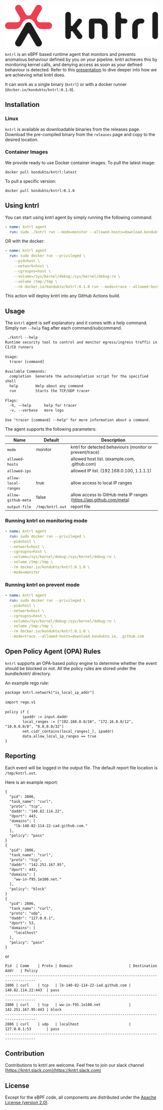 ![kntrl logo](./docs/img/kntrl_logo.png) <!-- markdownlint-disable-line first-line-heading -->

`kntrl` is an eBPF based runtime agent that monitors and prevents anomalous behaviour defined by you on your pipeline. kntrl achieves this by monitoring kernel calls, and denying access as soon as your defined behaviour is detected. Refer to this [presentation](https://docs.google.com/presentation/d/1nmbqGfIxp9UyxlfT5EJyQsEWtQaXVoWD9Qjj1MJevuk/edit?usp=sharing) to dive deeper into how we are achieving what kntrl does.

It can work as a single binary (`kntrl`) or with a docker runner (`docker.io/kondukto/kntrl:0.1.0`).

## Installation
### Linux 
`kntrl` is available as downloadable binaries from the releases page. Download the pre-compiled binary from the `releases` page and copy to the desired location. 


### Container Images
We provide ready to use Docker container images. To pull the latest image:
```
docker pull kondukto/kntrl:latest
```

To pull a specific version:
```
docker pull kondukto/kntrl:0.1.0
```

## Using kntrl

You can start using kntrl agent by simply running the following command:

```yaml
- name: kntrl agent
  run: sudo ./kntrl run --mode=monitor --allowed-hosts=download.kondukto.io,${{ env.GITHUB_ACTIONS_URL }} --allowed-ips=10.0.2.3  
```

OR with the docker:

```yaml
- name: kntrl agent
  run: sudo docker run --privileged \
    --pid=host \
    --network=host \
    --cgroupns=host \
    --volume=/sys/kernel/debug:/sys/kernel/debug:ro \
    --volume /tmp:/tmp \
    --rm docker.io/kondukto/kntrl:0.1.0 run --mode=trace --allowed-hosts=kondukto.io,download.kondukto.io 
```

This action will deploy kntrl into any GitHub Actions build.

## Usage
The `kntrl` agent is self explanatory and it comes with a help command. Simply run `--help` flag after each command/subcommand.

```
 ./kntrl --help
Runtime security tool to control and monitor egress/ingress traffic in CI/CD runners

Usage:
  tracer [command]

Available Commands:
  completion  Generate the autocompletion script for the specified shell
  help        Help about any command
  run         Starts the TCP/UDP tracer

Flags:
  -h, --help      help for tracer
  -v, --verbose   more logs

Use "tracer [command] --help" for more information about a command.
```

The agent supports the following parameters:

| Name                     | Default               | Description                                                                                                                                                                                                                                                                                                                                                               |
| ------------------------ | --------------------- | ------------------------------------------------------------------------------------------------------------------------------------------------------------------------------------------------------------------------------------------------------------------------------------------------------------------------------------------------------------------------- |
| `mode`                   |   monitor                    | kntrl for detected behaviours (monitor or prevent/trace)                                                                                                                                                                                                                                                                                                                  |
| `allowed-hosts`                  |                       | allowed host list. (example.com, .github.com)                                                                                                                                                                                                                                                                                                                                                         |
| `allowed-ips`                  |                       | allowed IP list. (192.168.0.100, 1.1.1.1)                                                                                                                                                                                                                                                                                                                                                         |
| `allow-local-ranges`                  |  true              | allow access to local IP ranges                                                                                                                                                                                                                                                                                                                               |
| `allow-github-meta`                  |  false              | allow access to GitHub meta IP ranges (https://api.github.com/meta)                                                                                                                                                                                                                                                                                                                               |
| `output-file`                  | `/tmp/kntrl.out`                       | report file |                                                                                                                                                                                                                                     |

### Running kntrl on monitoring mode

```yaml
- name: kntrl agent
  run: sudo docker run --privileged \
  --pid=host \
  --network=host \
  --cgroupns=host \
  --volume=/sys/kernel/debug:/sys/kernel/debug:ro \
  --volume /tmp:/tmp \
  --rm docker.io/kondukto/kntrl:0.1.0 \
  --mode=monitor 
```

### Running kntrl on prevent mode

```yaml
- name: kntrl agent
  run: sudo docker run --privileged \
  --pid=host \
  --network=host \
  --cgroupns=host \
  --volume=/sys/kernel/debug:/sys/kernel/debug:ro \
  --volume /tmp:/tmp \
  --rm docker.io/kondukto/kntrl:0.1.0 \
  --mode=trace --allowed-hosts=download.kondukto.io, .github.com  
```

## Open Policy Agent (OPA) Rules
`kntrl` supports an OPA-based policy engine to determine whether the event should be blocked or not. All the policy rules are stored under the bundle/kntrl/ directory.

An example rego rule:
```
package kntrl.network["is_local_ip_addr"]

import rego.v1

policy if {
        ipaddr := input.daddr
        local_ranges := ["192.168.0.0/16", "172.16.0.0/12", "10.0.0.0/8", "0.0.0.0/32"]
        net.cidr_contains(local_ranges[_], ipaddr)
        data.allow_local_ip_ranges == true
}
```

## Reporting

Each event will be logged in the output file. The default report file location is `/tmp/kntrl.out`.

Here is an example report:
```
{
  "pid": 2806,
  "task_name": "curl",
  "proto": "tcp",
  "daddr": "140.82.114.22",
  "dport": 443,
  "domains": [
    "lb-140-82-114-22-iad.github.com."
  ],
  "policy": "pass"
}
{
  "pid": 2806,
  "task_name": "curl",
  "proto": "tcp",
  "daddr": "142.251.167.95",
  "dport": 443,
  "domains": [
    "ww-in-f95.1e100.net."
  ],
  "policy": "block"
}
{
  "pid": 2806,
  "task_name": "curl",
  "proto": "udp",
  "daddr": "127.0.0.1",
  "dport": 53,
  "domains": [
    "localhost"
  ],
  "policy": "pass"
}
```

or 

```
Pid  | Comm    | Proto | Domain                          | Destination Addr   | Policy
------------------------------------------------------------------------------------
2806 | curl    | tcp   | lb-140-82-114-22-iad.github.com | 140.82.114.22:443  | pass
------------------------------------------------------------------------------------
2806 | curl    | tcp   | ww-in-f95.1e100.net             | 142.251.167.95:443 | block
------------------------------------------------------------------------------------
2806 | curl    | udp   | localhost                       | 127.0.0.1:53       | pass
------------------------------------------------------------------------------------
```

## Contribution

Contributions to kntrl are welcome.
Feel free to join our slack channel [https://kntrl.slack.com](https://kntrl.slack.com)

## License
Except for the eBPF code, all components are distributed under the [Apache License (version 2.0)](./LICENSE.md).
